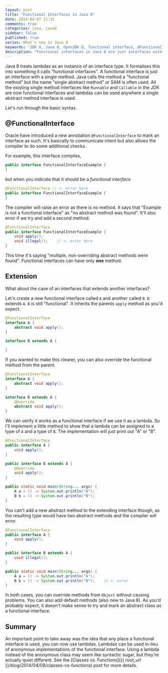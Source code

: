 ```yaml
---
layout: post
title: "Functional Interfaces in Java 8"
date: 2014-04-07 21:33
comments: true
categories: java, java8
sidebar: false
published: true
series: What's new in Java 8
keywords: "JDK 8, Java 8, OpenJDK 8, functional interface, @FunctionalInterface, lambda"
description: "Functional interfaces in Java 8 are just interfaces with a single method. Anywhere a functional interface is used, you can use a lambda. Let's run through the basic syntax."
---
```


Java 8 treats lambdas as an instance of an interface type. It formalises this into something it calls "functional interfaces". A functional interface is just an interface with a single method. Java calls the method a "functional method" but the name "single abstract method" or SAM is often used. All the existing single method interfaces like `Runnable` and `Callable` in the JDK are now functional interfaces and lambdas can be used anywhere a single abstract method interface is used.

Let's run through the basic syntax.

<!-- more -->

## @FunctionalInterface

Oracle have introduced a new annotation `@FunctionalInterface` to mark an interface as such. It's basically to communicate intent but also allows the compiler to do some additional checks.

For example, this interface compiles,

``` java
public interface FunctionalInterfaceExample {
}
```
but when you indicate that it should be a _functional interface_

``` java
@FunctionalInterface // <- error here
public interface FunctionalInterfaceExample {
}
```
The compiler will raise an error as there is no method. It says that "Example is not a functional interface" as "no abstract method was found". It'll also error if we try and add a second method.

``` java
@FunctionalInterface
public interface FunctionalInterfaceExample {
    void apply();
    void illegal();    // <- error here
}
```
This time it's saying "multiple, non-overriding abstract methods were found". Functional interfaces can have only **one** method.


## Extension

What about the case of an interfaces that extends another interfaces?

Let's create a new functional interface called `A` and another called `B`. `B` extends `A`. `B` is still "functional". It inherits the parents `apply` method as you'd expect.

``` java
@FunctionalInterface
interface A {
    abstract void apply();
}

interface B extends A {

}
```

If you wanted to make this clearer, you can also override the functional method from the parent.

``` java
@FunctionalInterface
interface A {
    abstract void apply();
}

interface B extends A {
    @Override
    abstract void apply();
}
```

We can verify it works as a functional interface if we use it as a lambda. So I'll implement a little method to show that a lambda can be assigned to a type of `A` and a type of `B`. The implementation will just print out "A" or "B".

``` java
@FunctionalInterface
public interface A {
    void apply();
}

public interface B extends A {
    @Override
    void apply();
}

public static void main(String... args) {
    A a = () -> System.out.println("A");
    B b = () -> System.out.println("B");
}
```
You can't add a new abstract method to the extending interface though, as the resulting type would have two abstract methods and the compiler will error.

``` java
@FunctionalInterface
public interface A {
    void apply();
}

public interface B extends A {
    void illegal();
}

public static void main(String... args) {
    A a = () -> System.out.println("A");
    B b = () -> System.out.println("B");    // <- error
}
```

In both cases, you can override methods from `Object` without causing problems. You can also add default methods (also new to Java 8). As you'd probably expect, it doesn't make sense to try and mark an abstract class as a functional interface.


## Summary

An important point to take away was the idea that any place a functional interface is used, you can now use lambdas. Lambdas can be used in-lieu of anonymous implementations of the functional interface. Using a lambda instead of the anonymous class may seem like syntactic sugar, but they're actually quiet different. See the [Classes vs. Functions]({{ root_url }}/blog/2014/04/08/classes-vs-functions) post for more details.